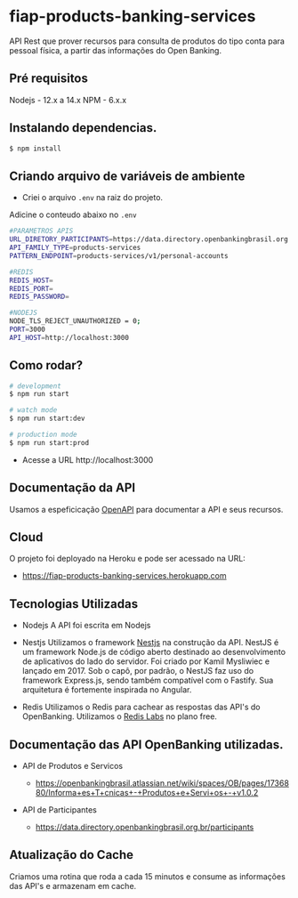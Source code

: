# fiap-products-banking-services
API Rest que prover recursos para consulta de produtos do tipo conta para pessoal física, a partir das informações do Open Banking. 

## Pré requisitos
Nodejs - 12.x a 14.x
NPM    - 6.x.x


## Instalando dependencias. 

```bash
$ npm install
```

## Criando arquivo de variáveis de ambiente

- Criei o arquivo `.env` na raiz do projeto.

Adicine o conteudo abaixo no `.env`
```bash
#PARAMETROS APIS
URL_DIRETORY_PARTICIPANTS=https://data.directory.openbankingbrasil.org.br/participants
API_FAMILY_TYPE=products-services
PATTERN_ENDPOINT=products-services/v1/personal-accounts

#REDIS
REDIS_HOST=
REDIS_PORT=
REDIS_PASSWORD=

#NODEJS
NODE_TLS_REJECT_UNAUTHORIZED = 0;
PORT=3000
API_HOST=http://localhost:3000
```

## Como rodar?

```bash
# development
$ npm run start

# watch mode
$ npm run start:dev

# production mode
$ npm run start:prod
```

- Acesse a URL http://localhost:3000


## Documentação da API
Usamos a espeficicação [OpenAPI](https://www.openapis.org/) para documentar a API e seus recursos.




## Cloud
O projeto foi deployado na Heroku e pode ser acessado na URL:
- https://fiap-products-banking-services.herokuapp.com



## Tecnologias Utilizadas
- Nodejs 
  A API foi escrita em Nodejs

- Nestjs
  Utilizamos o framework [Nestjs](https://nestjs.com/) na construção da API. NestJS é um framework Node.js de código aberto destinado ao desenvolvimento de aplicativos do lado do servidor. Foi criado por Kamil Mysliwiec e lançado em 2017. Sob o capô, por padrão, o NestJS faz uso do framework Express.js, sendo também compatível com o Fastify. Sua arquitetura é fortemente inspirada no Angular.

- Redis
  Utilizamos o Redis para cachear as respostas das API's do OpenBanking. Utilizamos o [Redis Labs](https://redis.com/try-free) no plano free. 


## Documentação das API OpenBanking utilizadas.

- API de Produtos e Servicos
  - https://openbankingbrasil.atlassian.net/wiki/spaces/OB/pages/1736880/Informa+es+T+cnicas+-+Produtos+e+Servi+os+-+v1.0.2

- API de Participantes 
  - https://data.directory.openbankingbrasil.org.br/participants


## Atualização do Cache
Criamos uma rotina que roda a cada 15 minutos e consume as informações das API's e armazenam em cache.